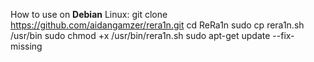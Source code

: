 How to use on **Debian** Linux:
git clone https://github.com/aidangamzer/rera1n.git
cd ReRa1n
sudo cp rera1n.sh /usr/bin
sudo chmod +x /usr/bin/rera1n.sh
sudo apt-get update --fix-missing
